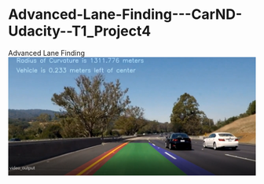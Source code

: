 # Advanced-Lane-Finding---CarND-Udacity--T1_Project4
Advanced Lane Finding
![](https://github.com/emilkaram/Advanced-Lane-Finding---CarND-Udacity--T1_Project4/blob/master/images/video_output.png)
